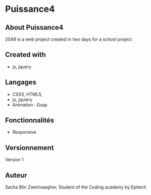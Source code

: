 # Puissance4

## About Puissance4
2048 is a web project created in two days for a school project

## Created with
- js, jquery

## Langages
- CSS3, HTML5, 
- js, jquiery
- Animation : Gsap

## Fonctionnalités
- Responsive

## Versionnement
Version 1

## Auteur
Sacha Blin Zwertvaegher,
Student of the Coding academy by Epitech
